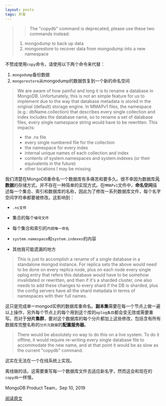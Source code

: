 ```yaml
---
layout: posts
tags: 开发
---
```



> > The "copydb" command is deprecated, please use these two commands instead:
> 1. mongodump to back up data
> 2. mongorestore to recover data from mongodump into a new namespace

不赞成使用`copy`命令，请使用以下两个命令来代替：

1. `mongodump`备份数据
2. `mongorestore`从mongodump的数据恢复到一个新的命名空间



> We are aware of how painful and long it is to rename a database in MongoDB. Unfortunately, this is not an simple feature for us to implement due to the way that database metadata is stored in the original (default) storage engine. In MMAPv1 files, the namespace (e.g.: dbName.collection) that describes every single collection and index includes the database name, so to rename a set of database files, every single namespace string would have to be rewritten. This impacts:
> - the .ns file
> - every single numbered file for the collection
> - the namespace for every index
> - internal unique names of each collection and index
> - contents of system.namespaces and system.indexes (or their equivalents in the future)
> - other locations I may be missing

我们清楚在MongoDB重命名一个数据库有多痛苦和要多久。很不幸因为数据库**元数据**的存储方式，并不存在一种简单的实现方式。在`MMAPv1`文件中，**命名空间**描述每一个集合、索引和数据库的名称，因此为了修改一系列数据库文件，每个名字空间字符串都要被修改。这影响到：

* `.ns文件`

* 集合的每个`编号文件`

* 每个集合和索引的`内部唯一命名`
* `system.namespace`和`system.indexes`的内容
* 其他我可能遗漏的地方



> This is just to accomplish a rename of a single database in a standalone mongod instance. For replica sets the above would need to be done on every replica node, plus on each node every single oplog entry that refers this database would have to be somehow invalidated or rewritten, and then if it's a sharded cluster, one also needs to add these changes to every shard if the DB is sharded, plus the config servers have all the shard metadata in terms of namespaces with their full names.

这只是完成单一mongod实例的数据库重命名。**副本集**需要在每一个节点上做一遍以上操作，另外每个节点上的每个用到这个库的`oplog条目`都会变无效或需要重写。而对于**分片集群**，要对这个数据库的每个分片都加上这些修改，包括含有所有数据库完整名称的`分片元数据`的**配置服务器**。



> There would be absolutely no way to do this on a live system.
> To do it offline, it would require re-writing every single database file to accommodate the new name, and at that point it would be as slow as the current "copydb" command.

这实在无法在一个在线系统上实现。

离线做的话，这需要重写每一个数据库文件去适应新名字，然而这会和现在的`copydb`一样慢。



MongoDB Product Team，Sep 10, 2019

[阅读原文](https://jira.mongodb.org/browse/SERVER-701)